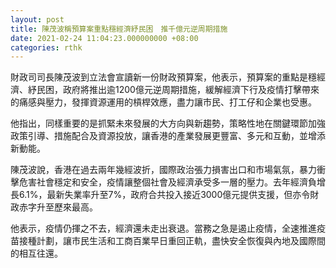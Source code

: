 ```yaml
---
layout: post
title: 陳茂波稱預算案重點穩經濟紓民困　推千億元逆周期措施
date: 2021-02-24 11:04:23.000000000 +08:00
categories: rthk
---
```


財政司司長陳茂波到立法會宣讀新一份財政預算案，他表示，預算案的重點是穩經濟、紓民困，政府將推出逾1200億元逆周期措施，緩解經濟下行及疫情打擊帶來的痛感與壓力，發揮資源運用的槓桿效應，盡力讓市民、打工仔和企業也受惠。

他指出，同樣重要的是抓緊未來發展的大方向與新趨勢，策略性地在關鍵環節加強政策引導、措施配合及資源投放，讓香港的產業發展更豐富、多元和互動，並增添新動能。

陳茂波說，香港在過去兩年幾經波折，國際政治張力損害出口和市場氣氛，暴力衝擊危害社會穩定和安全，疫情讓整個社會及經濟承受多一層的壓力。去年經濟負增長6.1%，最新失業率升至7%，政府合共投入接近3000億元提供支援，但亦令財政赤字升至歷來最高。

他表示，疫情仍揮之不去，經濟還未走出衰退。當務之急是遏止疫情，全速推進疫苗接種計劃，讓市民生活和工商百業早日重回正軌，盡快安全恢復與內地及國際間的相互往還。
